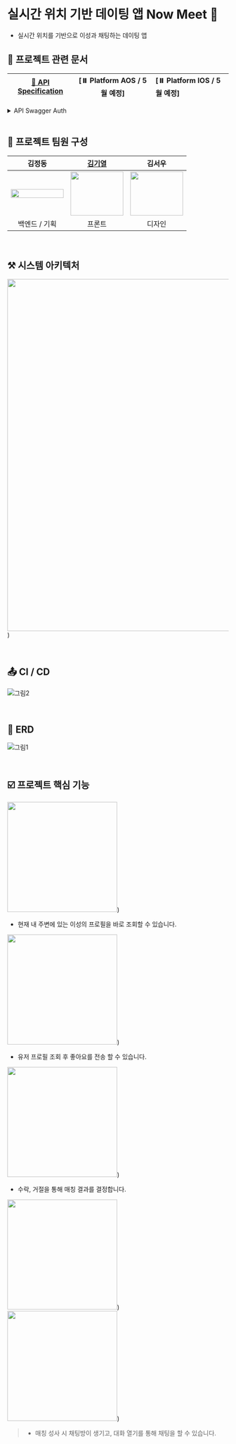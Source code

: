 # 실시간 위치 기반 데이팅 앱 Now Meet 💚

- 실시간 위치를 기반으로 이성과 채팅하는 데이팅 앱
  <br>

## 📄 프로젝트 관련 문서

| [🔑 API Specification](https://nowmeet.org/docs) | [⏸️ Platform AOS / 5월 예정] | [⏸️ Platform IOS / 5월 예정] |
| :----------------------------------------------: | :--------------------------: | :--------------------------- |

<details><summary>API Swagger Auth</summary>
id : nowmeet
<br>
paw : 12345
</details>
<br>

## 🦁 프로젝트 팀원 구성

|                                                                      김정동                                                                      |                                                       [김기열](https://github.com/kyday)                                                        |                                                                     김서우                                                                      |
| :----------------------------------------------------------------------------------------------------------------------------------------------: | :---------------------------------------------------------------------------------------------------------------------------------------------: | :---------------------------------------------------------------------------------------------------------------------------------------------: |
| <img src = "https://github.com/hellokorea/project-nowmeet-node/assets/115388726/c750963e-ad7d-48db-943b-ade2051df287" width="120" height="100%"> | <img src = "https://github.com/hellokorea/project-nowmeet-node/assets/115388726/1236873c-a597-4b64-8fb4-59791c21c739" width="120" height="100"> | <img src = "https://github.com/hellokorea/project-nowmeet-node/assets/115388726/1236873c-a597-4b64-8fb4-59791c21c739" width="120" height="100"> |
|                                                                  백엔드 / 기획                                                                   |                                                                     프론트                                                                      |                                                                     디자인                                                                      |

<br>

## ⚒️ 시스템 아키텍처

<img src = "https://github.com/hellokorea/project-nowmeet-node-public/assets/115388726/4dc66646-4748-4ab0-9d0d-e7f43b081a6f" width="800" heigth="100%">)

<br>

## 📤 CI / CD

![그림2](https://github.com/hellokorea/project-nowmeet-node/assets/115388726/bf01d706-7942-4212-83e3-c93318b5524b)

<br>

## 🧱 ERD

![그림1](https://github.com/hellokorea/project-nowmeet-node/assets/115388726/fc8e34b7-e439-4d50-9fd7-a79d411dc10d)

<br>

## ☑️ 프로젝트 핵심 기능

<img src = "https://github.com/hellokorea/project-nowmeet-node/assets/115388726/e3021c61-5d7a-4b50-b05b-8f985a8d1ad8" width="250" heigth="100%">)

- 현재 내 주변에 있는 이성의 프로필을 바로 조회할 수 있습니다.

<img src = "https://github.com/hellokorea/project-nowmeet-node/assets/115388726/5dc9cea4-53ba-4b48-9e98-ce76fc97d0d0" width="250" heigth="100%">)

- 유저 프로필 조회 후 좋아요를 전송 할 수 있습니다.

<img src = "https://github.com/hellokorea/project-nowmeet-node/assets/115388726/049b1c84-83b2-49fc-9fac-3675f561ccbd" width="250" heigth="100%">)

- 수락, 거절을 통해 매칭 결과를 결정합니다.

<img src = "https://github.com/hellokorea/project-nowmeet-node/assets/115388726/71eeac5c-09c5-48fd-9d70-5216d622e466" width="250" heigth="100%">)
<img src = "https://github.com/hellokorea/project-nowmeet-node/assets/115388726/edb6f772-86c7-49d3-a453-9c85b9255cc2" width="250" heigth="100%">)

> - 매칭 성사 시 채팅방이 생기고, 대화 열기를 통해 채팅을 할 수 있습니다.
